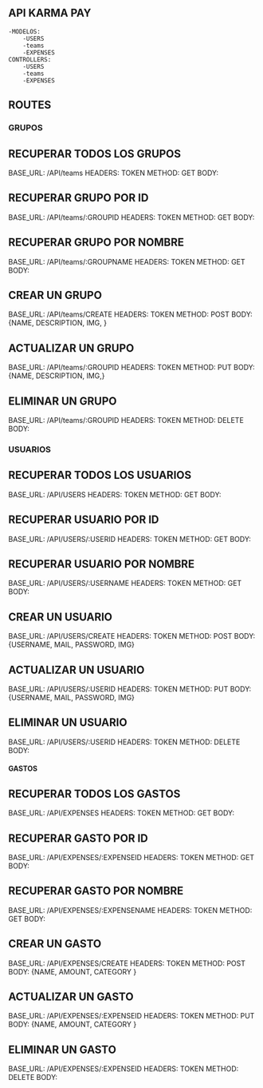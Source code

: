 
## API KARMA PAY
    -MODELOS:
        -USERS
        -teams
        -EXPENSES
    CONTROLLERS:
        -USERS
        -teams
        -EXPENSES

## ROUTES

### GRUPOS

## RECUPERAR TODOS LOS GRUPOS
BASE_URL: /API/teams
HEADERS: TOKEN
METHOD: GET
BODY:

## RECUPERAR GRUPO POR ID
BASE_URL: /API/teams/:GROUPID
HEADERS: TOKEN
METHOD: GET
BODY:

## RECUPERAR GRUPO POR NOMBRE
BASE_URL: /API/teams/:GROUPNAME
HEADERS: TOKEN
METHOD: GET
BODY:

## CREAR UN GRUPO
BASE_URL: /API/teams/CREATE
HEADERS: TOKEN
METHOD: POST
BODY: {NAME, DESCRIPTION, IMG, }

## ACTUALIZAR UN GRUPO
BASE_URL: /API/teams/:GROUPID
HEADERS: TOKEN
METHOD: PUT
BODY: {NAME, DESCRIPTION, IMG,}

## ELIMINAR UN GRUPO
BASE_URL: /API/teams/:GROUPID
HEADERS: TOKEN
METHOD: DELETE
BODY: 

### USUARIOS

## RECUPERAR TODOS LOS USUARIOS
BASE_URL: /API/USERS
HEADERS: TOKEN
METHOD: GET
BODY:

## RECUPERAR USUARIO POR ID
BASE_URL: /API/USERS/:USERID
HEADERS: TOKEN
METHOD: GET
BODY:

## RECUPERAR USUARIO POR NOMBRE
BASE_URL: /API/USERS/:USERNAME
HEADERS: TOKEN
METHOD: GET
BODY:

## CREAR UN USUARIO
BASE_URL: /API/USERS/CREATE
HEADERS: TOKEN
METHOD: POST
BODY: {USERNAME, MAIL, PASSWORD, IMG}

## ACTUALIZAR UN USUARIO
BASE_URL: /API/USERS/:USERID
HEADERS: TOKEN
METHOD: PUT
BODY: {USERNAME, MAIL, PASSWORD, IMG}

## ELIMINAR UN USUARIO
BASE_URL: /API/USERS/:USERID
HEADERS: TOKEN
METHOD: DELETE
BODY: 

#### GASTOS

## RECUPERAR TODOS LOS GASTOS
BASE_URL: /API/EXPENSES
HEADERS: TOKEN
METHOD: GET
BODY:

## RECUPERAR GASTO POR ID
BASE_URL: /API/EXPENSES/:EXPENSEID
HEADERS: TOKEN
METHOD: GET
BODY:

## RECUPERAR GASTO POR NOMBRE
BASE_URL: /API/EXPENSES/:EXPENSENAME
HEADERS: TOKEN
METHOD: GET
BODY:

## CREAR UN GASTO
BASE_URL: /API/EXPENSES/CREATE
HEADERS: TOKEN
METHOD: POST
BODY: {NAME, AMOUNT, CATEGORY }

## ACTUALIZAR UN GASTO
BASE_URL: /API/EXPENSES/:EXPENSEID
HEADERS: TOKEN
METHOD: PUT
BODY: {NAME, AMOUNT, CATEGORY }

## ELIMINAR UN GASTO
BASE_URL: /API/EXPENSES/:EXPENSEID
HEADERS: TOKEN
METHOD: DELETE
BODY: 